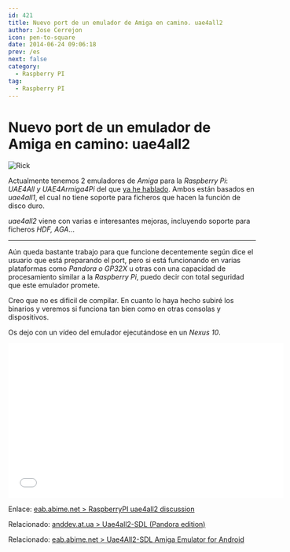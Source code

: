 ```yaml
---
id: 421
title: Nuevo port de un emulador de Amiga en camino. uae4all2
author: Jose Cerrejon
icon: pen-to-square
date: 2014-06-24 09:06:18
prev: /es
next: false
category:
  - Raspberry PI
tag:
  - Raspberry PI
---
```


# Nuevo port de un emulador de Amiga en camino: uae4all2

![Rick](/images/2013/03/retrop_rickd_min.jpg)

Actualmente tenemos 2 emuladores de *Amiga* para la *Raspberry Pi*: *UAE4All y UAE4Armiga4Pi* del que [ya he hablado](/post.php?id=413). Ambos están basados en *uae4all1*, el cual no tiene soporte para ficheros que hacen la función de disco duro.

*uae4all2* viene con varias e interesantes mejoras, incluyendo soporte para ficheros *HDF, AGA*...
- - -
Aún queda bastante trabajo para que funcione decentemente según dice el usuario que está preparando el port, pero si está funcionando en varias plataformas como *Pandora o GP32X* u otras con una capacidad de procesamiento similar a la *Raspberry Pi*, puedo decir con total seguridad que este emulador promete.

Creo que no es dificil de compilar. En cuanto lo haya hecho subiré los binarios y veremos si funciona tan bien como en otras consolas y dispositivos.

Os dejo con un vídeo del emulador ejecutándose en un *Nexus 10*.

<iframe width="560" height="315" src="//www.youtube.com/embed/jEv93Urzuj0" frameborder="0" allowfullscreen></iframe> 

Enlace: [eab.abime.net > RaspberryPI uae4all2 discussion](http://eab.abime.net/showthread.php?t=73953)

Relacionado: [anddev.at.ua > Uae4all2-SDL (Pandora edition) ](http://anddev.at.ua/load/emulators/uae4all2_sdl_pandora_edition/2-1-0-20)

Relacionado: [eab.abime.net > Uae4All2-SDL Amiga Emulator for Android](http://eab.abime.net/showthread.php?t=71330)